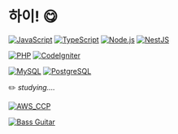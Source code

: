 # 하이!  :yum:[](https://visitcount.itsvg.in/api?id=rolldeep-stepmerrily&label=views&color=12&icon=9&pretty=false)



[![JavaScript](https://img.shields.io/badge/JavaScript-%23323330.svg?style=for_the_badge&logo=JavaScript&logoColor=%23F7DF1E)](https://developer.mozilla.org/en-US/docs/Web/JavaScript)
[![TypeScript](https://img.shields.io/badge/TypeScript-%23007ACC.svg?style=for_the_badge&logo=TypeScript&logoColor=white)](https://www.typescriptlang.org/docs/)
[![Node.js](https://img.shields.io/badge/Node.js-6DA55F?style=for_the_badge&logo=Node.js&logoColor=white)](https://nodejs.org/en/docs/)
[![NestJS](https://img.shields.io/badge/NestJS-%23E0234E.svg?style=for_the_badge&logo=NestJS&logoColor=white)](https://docs.nestjs.com/)

[![PHP](https://img.shields.io/badge/PHP-%23777BB4.svg?style=for_the_badge&logo=PHP&logoColor=white)](https://www.php.net/docs.php)
[![CodeIgniter](https://img.shields.io/badge/CodeIgniter-%23DD4814.svg?style=for_the_badge&logo=CodeIgniter&logoColor=white)](https://codeigniter.com/user_guide/index.html)

[![MySQL](https://img.shields.io/badge/MySQL-%2300f.svg?style=for_the_badge&logo=MySQL&logoColor=white)](https://dev.mysql.com/doc/)
[![PostgreSQL](https://img.shields.io/badge/PostgreSQL-%23316192.svg?style=for_the_badge&logo=PostgreSQL&logoColor=white)](https://www.postgresql.org/docs/)


:pencil2: *studying....*

 
[![AWS_CCP](https://img.shields.io/badge/AWS_CCP-FF9900.svg?style=for_the_badge&logo=amazonwebservices&logoColor=%23000000)](https://aws.amazon.com/ko/certification/certified-cloud-practitioner/)
  
[![Bass Guitar](https://img.shields.io/badge/Bass_Guitar-FF5500.svg?style=for_the_badge&logo=soundcloud&logoColor=white)](https://en.wikipedia.org/wiki/Bass_guitar)

